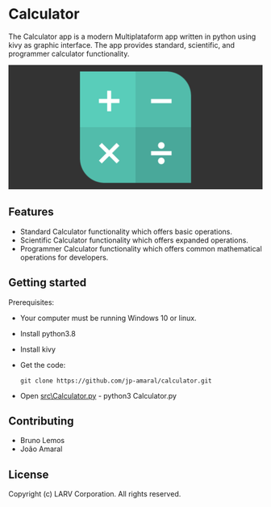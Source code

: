# Calculator
The Calculator app is a modern Multiplataform app written in python using kivy as graphic interface.
The app provides standard, scientific, and programmer calculator functionality.

![Calculator Screenshot](img/simple_calc_banner.png)

## Features
- Standard Calculator functionality which offers basic operations.
- Scientific Calculator functionality which offers expanded operations.
- Programmer Calculator functionality which offers common mathematical operations for developers.

## Getting started
Prerequisites:
- Your computer must be running Windows 10 or linux.
- Install python3.8
- Install kivy

- Get the code:
    ```
    git clone https://github.com/jp-amaral/calculator.git
    ```

- Open [src\Calculator.py](/src/Calculator.py) - python3 Calculator.py

## Contributing
- Bruno Lemos
- João Amaral

## License
Copyright (c) LARV Corporation. All rights reserved.
